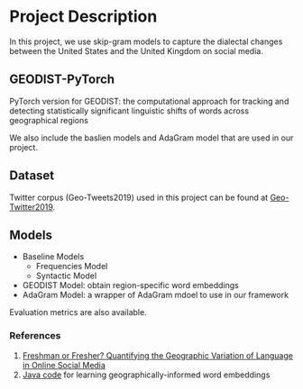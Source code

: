 # Project Description
In this project, we use skip-gram models to capture the dialectal changes between the United States and the United Kingdom on social media.

## GEODIST-PyTorch
PyTorch version for GEODIST: the computational approach for tracking and detecting statistically significant linguistic shifts of words across geographical regions

We also include the baslien models and AdaGram model that are used in our project.

## Dataset
Twitter corpus (Geo-Tweets2019) used in this project can be found at [Geo-Twitter2019](https://github.com/emoryjianghang/Geo-Twitter2019).

## Models
- Baseline Models
  - Frequencies Model
  - Syntactic Model
- GEODIST Model: obtain region-specific word embeddings
- AdaGram Model: a wrapper of AdaGram mdoel to use in our framework

Evaluation metrics are also available.


### References

1. [Freshman or Fresher? Quantifying the Geographic Variation of Language in Online Social Media]( https://arxiv.org/pdf/1510.06786.pdf)
2. [Java code](https://github.com/dbamman/geoSGLM) for learning geographically-informed word embeddings
